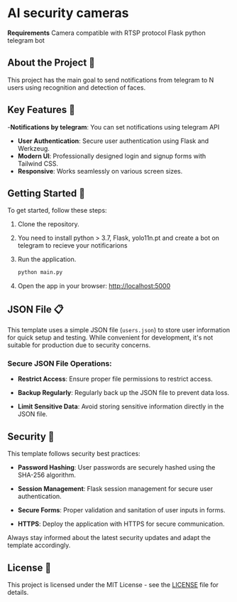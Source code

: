 <!-- Title -->
# AI security cameras

**Requirements**
Camera compatible with RTSP protocol
Flask
python
telegram bot


<!-- About the Project -->
## About the Project 🚀

This project has the main goal to send notifications from telegram to N users using recognition and detection of faces.
 

<!-- Features -->
## Key Features 🌟
-**Notifications by telegram**: You can set notifications using telegram API
- **User Authentication**: Secure user authentication using Flask and Werkzeug.
- **Modern UI**: Professionally designed login and signup forms with Tailwind CSS.
- **Responsive**: Works seamlessly on various screen sizes.

<!-- Getting Started -->
## Getting Started 🚦

To get started, follow these steps:

1. Clone the repository.

2. You need to install python > 3.7, Flask, yolo11n.pt and create a bot on telegram to recieve your notificarions

3. Run the application.
   ```bash
   python main.py
   ```

3. Open the app in your browser: [http://localhost:5000](http://localhost:5000)


<!-- JSON File -->
## JSON File 📋

This template uses a simple JSON file (`users.json`) to store user information for quick setup and testing. While convenient for development, it's not suitable for production due to security concerns.

### Secure JSON File Operations:

- **Restrict Access**: Ensure proper file permissions to restrict access.

- **Backup Regularly**: Regularly back up the JSON file to prevent data loss.

- **Limit Sensitive Data**: Avoid storing sensitive information directly in the JSON file.

<!-- Security -->
## Security 🔐

This template follows security best practices:

- **Password Hashing**: User passwords are securely hashed using the SHA-256 algorithm.

- **Session Management**: Flask session management for secure user authentication.

- **Secure Forms**: Proper validation and sanitation of user inputs in forms.

- **HTTPS**: Deploy the application with HTTPS for secure communication.

Always stay informed about the latest security updates and adapt the template accordingly.




<!-- License -->
## License 📄

This project is licensed under the MIT License - see the [LICENSE](LICENSE) file for details.


